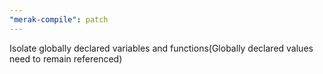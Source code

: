 ```yaml
---
"merak-compile": patch
---
```


Isolate globally declared variables and functions(Globally declared values need to remain referenced)
